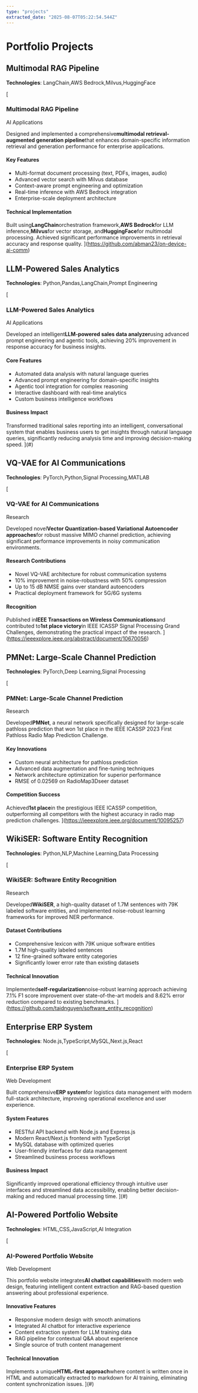 ```yaml
---
type: "projects"
extracted_date: "2025-08-07T05:22:54.544Z"
---
```


# Portfolio Projects

## Multimodal RAG Pipeline
**Technologies**: LangChain,AWS Bedrock,Milvus,HuggingFace

[
### Multimodal RAG Pipeline

AI Applications

Designed and implemented a comprehensive**multimodal retrieval-augmented generation pipeline**that enhances domain-specific information retrieval and generation performance for enterprise applications.

#### Key Features

- Multi-format document processing (text, PDFs, images, audio)
- Advanced vector search with Milvus database
- Context-aware prompt engineering and optimization
- Real-time inference with AWS Bedrock integration
- Enterprise-scale deployment architecture

#### Technical Implementation

Built using**LangChain**orchestration framework,**AWS Bedrock**for LLM inference,**Milvus**for vector storage, and**HuggingFace**for multimodal processing. Achieved significant performance improvements in retrieval accuracy and response quality.
](https://github.com/abman23/on-device-ai-comm)

## LLM-Powered Sales Analytics
**Technologies**: Python,Pandas,LangChain,Prompt Engineering

[
### LLM-Powered Sales Analytics

AI Applications

Developed an intelligent**LLM-powered sales data analyzer**using advanced prompt engineering and agentic tools, achieving 20% improvement in response accuracy for business insights.

#### Core Features

- Automated data analysis with natural language queries
- Advanced prompt engineering for domain-specific insights
- Agentic tool integration for complex reasoning
- Interactive dashboard with real-time analytics
- Custom business intelligence workflows

#### Business Impact

Transformed traditional sales reporting into an intelligent, conversational system that enables business users to get insights through natural language queries, significantly reducing analysis time and improving decision-making speed.
](#)

## VQ-VAE for AI Communications
**Technologies**: PyTorch,Python,Signal Processing,MATLAB

[
### VQ-VAE for AI Communications

Research

Developed novel**Vector Quantization-based Variational Autoencoder approaches**for robust massive MIMO channel prediction, achieving significant performance improvements in noisy communication environments.

#### Research Contributions

- Novel VQ-VAE architecture for robust communication systems
- 10% improvement in noise-robustness with 50% compression
- Up to 15 dB NMSE gains over standard autoencoders
- Practical deployment framework for 5G/6G systems

#### Recognition

Published in**IEEE Transactions on Wireless Communications**and contributed to**1st place victory**in IEEE ICASSP Signal Processing Grand Challenges, demonstrating the practical impact of the research.
](https://ieeexplore.ieee.org/abstract/document/10670056)

## PMNet: Large-Scale Channel Prediction
**Technologies**: PyTorch,Deep Learning,Signal Processing

[
### PMNet: Large-Scale Channel Prediction

Research

Developed**PMNet**, a neural network specifically designed for large-scale pathloss prediction that won 1st place in the IEEE ICASSP 2023 First Pathloss Radio Map Prediction Challenge.

#### Key Innovations

- Custom neural architecture for pathloss prediction
- Advanced data augmentation and fine-tuning techniques
- Network architecture optimization for superior performance
- RMSE of 0.02569 on RadioMap3Dseer dataset

#### Competition Success

Achieved**1st place**in the prestigious IEEE ICASSP competition, outperforming all competitors with the highest accuracy in radio map prediction challenges.
](https://ieeexplore.ieee.org/document/10095257)

## WikiSER: Software Entity Recognition
**Technologies**: Python,NLP,Machine Learning,Data Processing

[
### WikiSER: Software Entity Recognition

Research

Developed**WikiSER**, a high-quality dataset of 1.7M sentences with 79K labeled software entities, and implemented noise-robust learning frameworks for improved NER performance.

#### Dataset Contributions

- Comprehensive lexicon with 79K unique software entities
- 1.7M high-quality labeled sentences
- 12 fine-grained software entity categories
- Significantly lower error rate than existing datasets

#### Technical Innovation

Implemented**self-regularization**noise-robust learning approach achieving 7.1% F1 score improvement over state-of-the-art models and 8.62% error reduction compared to existing benchmarks.
](https://github.com/taidnguyen/software_entity_recognition)

## Enterprise ERP System
**Technologies**: Node.js,TypeScript,MySQL,Next.js,React

[
### Enterprise ERP System

Web Development

Built comprehensive**ERP system**for logistics data management with modern full-stack architecture, improving operational excellence and user experience.

#### System Features

- RESTful API backend with Node.js and Express.js
- Modern React/Next.js frontend with TypeScript
- MySQL database with optimized queries
- User-friendly interfaces for data management
- Streamlined business process workflows

#### Business Impact

Significantly improved operational efficiency through intuitive user interfaces and streamlined data accessibility, enabling better decision-making and reduced manual processing time.
](#)

## AI-Powered Portfolio Website
**Technologies**: HTML,CSS,JavaScript,AI Integration

[
### AI-Powered Portfolio Website

Web Development

This portfolio website integrates**AI chatbot capabilities**with modern web design, featuring intelligent content extraction and RAG-based question answering about professional experience.

#### Innovative Features

- Responsive modern design with smooth animations
- Integrated AI chatbot for interactive experience
- Content extraction system for LLM training data
- RAG pipeline for contextual Q&A about experience
- Single source of truth content management

#### Technical Innovation

Implements a unique**HTML-first approach**where content is written once in HTML and automatically extracted to markdown for AI training, eliminating content synchronization issues.
](#)

